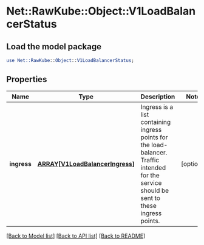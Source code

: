 # Net::RawKube::Object::V1LoadBalancerStatus

## Load the model package
```perl
use Net::RawKube::Object::V1LoadBalancerStatus;
```

## Properties
Name | Type | Description | Notes
------------ | ------------- | ------------- | -------------
**ingress** | [**ARRAY[V1LoadBalancerIngress]**](V1LoadBalancerIngress.md) | Ingress is a list containing ingress points for the load-balancer. Traffic intended for the service should be sent to these ingress points. | [optional] 

[[Back to Model list]](../README.md#documentation-for-models) [[Back to API list]](../README.md#documentation-for-api-endpoints) [[Back to README]](../README.md)


